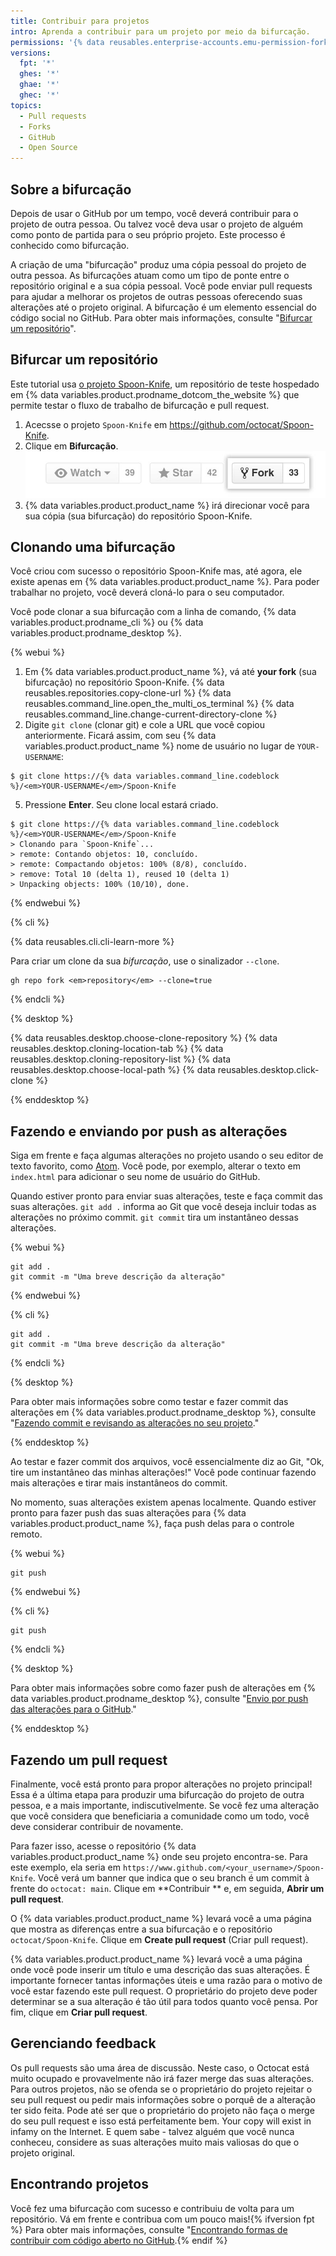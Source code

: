 ```yaml
---
title: Contribuir para projetos
intro: Aprenda a contribuir para um projeto por meio da bifurcação.
permissions: '{% data reusables.enterprise-accounts.emu-permission-fork %}'
versions:
  fpt: '*'
  ghes: '*'
  ghae: '*'
  ghec: '*'
topics:
  - Pull requests
  - Forks
  - GitHub
  - Open Source
---
```


## Sobre a bifurcação

Depois de usar o GitHub por um tempo, você deverá contribuir para o projeto de outra pessoa. Ou talvez você deva usar o projeto de alguém como ponto de partida para o seu próprio projeto. Este processo é conhecido como bifurcação.

A criação de uma "bifurcação" produz uma cópia pessoal do projeto de outra pessoa. As bifurcações atuam como um tipo de ponte entre o repositório original e a sua cópia pessoal. Você pode enviar pull requests para ajudar a melhorar os projetos de outras pessoas oferecendo suas alterações até o projeto original. A bifurcação é um elemento essencial do código social no GitHub. Para obter mais informações, consulte "[Bifurcar um repositório](/get-started/quickstart/fork-a-repo)".

## Bifurcar um repositório

Este tutorial usa [o projeto Spoon-Knife](https://github.com/octocat/Spoon-Knife), um repositório de teste hospedado em {% data variables.product.prodname_dotcom_the_website %} que permite testar o fluxo de trabalho de bifurcação e pull request.

1. Acecsse o projeto `Spoon-Knife` em https://github.com/octocat/Spoon-Knife.
2. Clique em **Bifurcação**. ![Botão Fork (Bifurcação)](/assets/images/help/repository/fork_button.jpg)
1. {% data variables.product.product_name %} irá direcionar você para sua cópia (sua bifurcação) do repositório Spoon-Knife.

## Clonando uma bifurcação

Você criou com sucesso o repositório Spoon-Knife mas, até agora, ele existe apenas em {% data variables.product.product_name %}. Para poder trabalhar no projeto, você deverá cloná-lo para o seu computador.

Você pode clonar a sua bifurcação com a linha de comando, {% data variables.product.prodname_cli %} ou {% data variables.product.prodname_desktop %}.

{% webui %}

1. Em {% data variables.product.product_name %}, vá até **your fork** (sua bifurcação) no repositório Spoon-Knife.
{% data reusables.repositories.copy-clone-url %}
{% data reusables.command_line.open_the_multi_os_terminal %}
{% data reusables.command_line.change-current-directory-clone %}
4. Digite `git clone` (clonar git) e cole a URL que você copiou anteriormente. Ficará assim, com seu {% data variables.product.product_name %} nome de usuário no lugar de `YOUR-USERNAME`:
  ```shell
  $ git clone https://{% data variables.command_line.codeblock %}/<em>YOUR-USERNAME</em>/Spoon-Knife
  ```

5. Pressione **Enter**. Seu clone local estará criado.
  ```shell
  $ git clone https://{% data variables.command_line.codeblock %}/<em>YOUR-USERNAME</em>/Spoon-Knife
  > Clonando para `Spoon-Knife`...
  > remote: Contando objetos: 10, concluído.
  > remote: Compactando objetos: 100% (8/8), concluído.
  > remove: Total 10 (delta 1), reused 10 (delta 1)
  > Unpacking objects: 100% (10/10), done.
  ```

{% endwebui %}

{% cli %}

{% data reusables.cli.cli-learn-more %}

Para criar um clone da sua *bifurcação*, use o sinalizador `--clone`.

```shell
gh repo fork <em>repository</em> --clone=true
```

{% endcli %}

{% desktop %}

{% data reusables.desktop.choose-clone-repository %}
{% data reusables.desktop.cloning-location-tab %}
{% data reusables.desktop.cloning-repository-list %}
{% data reusables.desktop.choose-local-path %}
{% data reusables.desktop.click-clone %}

{% enddesktop %}

## Fazendo e enviando por push as alterações

Siga em frente e faça algumas alterações no projeto usando o seu editor de texto favorito, como [Atom](https://atom.io). Você pode, por exemplo, alterar o texto em `index.html` para adicionar o seu nome de usuário do GitHub.

Quando estiver pronto para enviar suas alterações, teste e faça commit das suas alterações. `git add .` informa ao Git que você deseja incluir todas as alterações no próximo commit. `git commit` tira um instantâneo dessas alterações.

{% webui %}

```shell
git add .
git commit -m "Uma breve descrição da alteração"
```

{% endwebui %}

{% cli %}

```shell
git add .
git commit -m "Uma breve descrição da alteração"
```

{% endcli %}

{% desktop %}

Para obter mais informações sobre como testar e fazer commit das alterações em {% data variables.product.prodname_desktop %}, consulte "[Fazendo commit e revisando as alterações no seu projeto](/desktop/contributing-and-collaborating-using-github-desktop/making-changes-in-a-branch/committing-and-reviewing-changes-to-your-project#selecting-changes-to-include-in-a-commit)."

{% enddesktop %}

Ao testar e fazer commit dos arquivos, você essencialmente diz ao Git, "Ok, tire um instantâneo das minhas alterações!" Você pode continuar fazendo mais alterações e tirar mais instantâneos do commit.

No momento, suas alterações existem apenas localmente. Quando estiver pronto para fazer push das suas alterações para {% data variables.product.product_name %}, faça push delas para o controle remoto.

{% webui %}

```shell
git push
```

{% endwebui %}

{% cli %}

```shell
git push
```

{% endcli %}

{% desktop %}

Para obter mais informações sobre como fazer push de alterações em {% data variables.product.prodname_desktop %}, consulte "[Envio por push das alterações para o GitHub](/desktop/contributing-and-collaborating-using-github-desktop/making-changes-in-a-branch/pushing-changes-to-github)."

{% enddesktop %}

## Fazendo um pull request

Finalmente, você está pronto para propor alterações no projeto principal! Essa é a última etapa para produzir uma bifurcação do projeto de outra pessoa, e a mais importante, indiscutivelmente. Se você fez uma alteração que você considera que beneficiaria a comunidade como um todo, você deve considerar contribuir de novamente.

Para fazer isso, acesse o repositório {% data variables.product.product_name %} onde seu projeto encontra-se. Para este exemplo, ela seria em `https://www.github.com/<your_username>/Spoon-Knife`. Você verá um banner que indica que o seu branch é um commit à frente do `octocat: main`. Clique em **Contribuir ** e, em seguida, **Abrir um pull request**.

O {% data variables.product.product_name %} levará você a uma página que mostra as diferenças entre a sua bifurcação e o repositório `octocat/Spoon-Knife`. Clique em **Create pull request** (Criar pull request).

{% data variables.product.product_name %} levará você a uma página onde você pode inserir um título e uma descrição das suas alterações. É importante fornecer tantas informações úteis e uma razão para o motivo de você estar fazendo este pull request. O proprietário do projeto deve poder determinar se a sua alteração é tão útil para todos quanto você pensa. Por fim, clique em **Criar pull request**.

## Gerenciando feedback

Os pull requests são uma área de discussão. Neste caso, o Octocat está muito ocupado e provavelmente não irá fazer merge das suas alterações. Para outros projetos, não se ofenda se o proprietário do projeto rejeitar o seu pull request ou pedir mais informações sobre o porquê de a alteração ter sido feita. Pode até ser que o proprietário do projeto não faça o merge do seu pull request e isso está perfeitamente bem. Your copy will exist in infamy on the Internet. E quem sabe - talvez alguém que você nunca conheceu, considere as suas alterações muito mais valiosas do que o projeto original.

## Encontrando projetos

Você fez uma bifurcação com sucesso e contribuiu de volta para um repositório. Vá em frente e contribua com um pouco mais!{% ifversion fpt %} Para obter mais informações, consulte "[Encontrando formas de contribuir com código aberto no GitHub](/get-started/exploring-projects-on-github/finding-ways-to-contribute-to-open-source-on-github).{% endif %}
